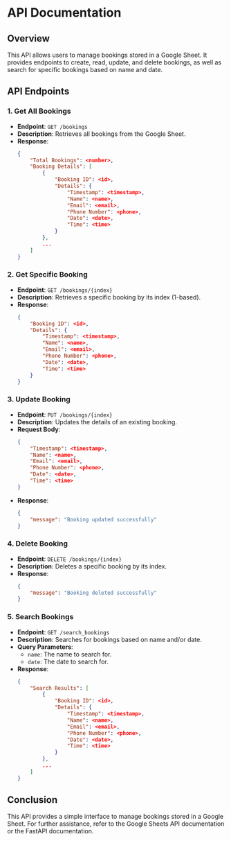 # API Documentation

## Overview

This API allows users to manage bookings stored in a Google Sheet. It provides endpoints to create, read, update, and delete bookings, as well as search for specific bookings based on name and date.

## API Endpoints

### 1. Get All Bookings
- **Endpoint**: `GET /bookings`
- **Description**: Retrieves all bookings from the Google Sheet.
- **Response**:
  ```json
  {
      "Total Bookings": <number>,
      "Booking Details": [
          {
              "Booking ID": <id>,
              "Details": {
                  "Timestamp": <timestamp>,
                  "Name": <name>,
                  "Email": <email>,
                  "Phone Number": <phone>,
                  "Date": <date>,
                  "Time": <time>
              }
          },
          ...
      ]
  }
  ```

### 2. Get Specific Booking
- **Endpoint**: `GET /bookings/{index}`
- **Description**: Retrieves a specific booking by its index (1-based).
- **Response**:
  ```json
  {
      "Booking ID": <id>,
      "Details": {
          "Timestamp": <timestamp>,
          "Name": <name>,
          "Email": <email>,
          "Phone Number": <phone>,
          "Date": <date>,
          "Time": <time>
      }
  }
  ```

### 3. Update Booking
- **Endpoint**: `PUT /bookings/{index}`
- **Description**: Updates the details of an existing booking.
- **Request Body**:
  ```json
  {
      "Timestamp": <timestamp>,
      "Name": <name>,
      "Email": <email>,
      "Phone Number": <phone>,
      "Date": <date>,
      "Time": <time>
  }
  ```
- **Response**:
  ```json
  {
      "message": "Booking updated successfully"
  }
  ```

### 4. Delete Booking
- **Endpoint**: `DELETE /bookings/{index}`
- **Description**: Deletes a specific booking by its index.
- **Response**:
  ```json
  {
      "message": "Booking deleted successfully"
  }
  ```

### 5. Search Bookings
- **Endpoint**: `GET /search_bookings`
- **Description**: Searches for bookings based on name and/or date.
- **Query Parameters**:
  - `name`: The name to search for.
  - `date`: The date to search for.
- **Response**:
  ```json
  {
      "Search Results": [
          {
              "Booking ID": <id>,
              "Details": {
                  "Timestamp": <timestamp>,
                  "Name": <name>,
                  "Email": <email>,
                  "Phone Number": <phone>,
                  "Date": <date>,
                  "Time": <time>
              }
          },
          ...
      ]
  }
  ```

## Conclusion

This API provides a simple interface to manage bookings stored in a Google Sheet. For further assistance, refer to the Google Sheets API documentation or the FastAPI documentation.
